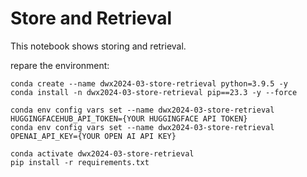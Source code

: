 # Store and Retrieval

This notebook shows storing and retrieval.

repare the environment:
```
conda create --name dwx2024-03-store-retrieval python=3.9.5 -y
conda install -n dwx2024-03-store-retrieval pip==23.3 -y --force

conda env config vars set --name dwx2024-03-store-retrieval HUGGINGFACEHUB_API_TOKEN={YOUR HUGGINGFACE API TOKEN}
conda env config vars set --name dwx2024-03-store-retrieval OPENAI_API_KEY={YOUR OPEN AI API KEY}

conda activate dwx2024-03-store-retrieval
pip install -r requirements.txt
```
